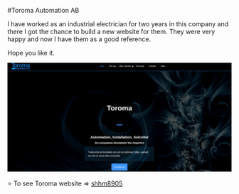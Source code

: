 #Toroma Automation AB

I have worked as an industrial electrician for two years in this company and there I got the chance to build a new website for them.
They were very happy and now I have them as a good reference.

Hope you like it.

<p align="center">
  <img src="https://github.com/shhm8905/Toroma_Project/blob/master/src/images/toromaScreen.png" />
</p>

⭐️ To see Toroma website => [shhm8905](https://shhm8905.github.io/Toroma_Project/)
